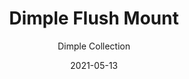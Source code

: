 ---
subtitle: "Dimple Collection"
image_secondary: "img/fb2dc5224d1646f9185d835ade0311621ba5205d-2400x1200.png"
description: "Originally%20designed%20in%20collaboration%20with%20Sister%20City%2C%20Dimple%20is%20a%20compact%20and%20dimmable%2C%20flush-mounted%20sconce%20that%20casts%20a%20diffuse%20and%20soft%2C%20atmospheric%20light.%20It%20is%20cheekily%20named%20for%20the%20thick%2C%20domed%20circular%20diffuser%20embedded%20into%20its%20front%20face."
category: "Ceiling Flush Mounts"
designer: "Rbw"
tags: 
  - "Ceiling Flush Mounts"
title: "Dimple Flush Mount"
href: "https://rbw.com/products/dimple-flush-mount/s3-aa04-22-120_tr_line-ip20"
image_primary: "img/DP-FM_default.jpg"
manufacturer: "Rich Brilliant Willing"
slug: "/manufacturers/rbw/ceiling-flush-mounts/rbw-dimple-flush-mount"
date: "2021-05-13"
---
